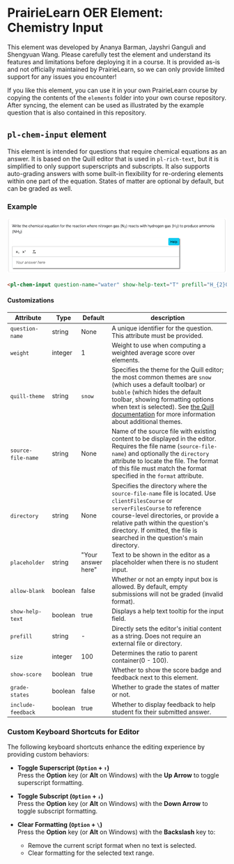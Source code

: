 # PrairieLearn OER Element: Chemistry Input

This element was developed by Ananya Barman, Jayshri Ganguli and Shengyuan Wang. Please carefully test the element and understand its features and limitations before deploying it in a course. It is provided as-is and not officially maintained by PrairieLearn, so we can only provide limited support for any issues you encounter!

If you like this element, you can use it in your own PrairieLearn course by copying the contents of the `elements` folder into your own course repository. After syncing, the element can be used as illustrated by the example question that is also contained in this repository.


## `pl-chem-input` element

This element is intended for questions that require chemical equations as an answer. It is based on the Quill editor that is used in `pl-rich-text`, but it is simplified to only support superscripts and subscripts. It also supports auto-grading answers with some built-in flexibility for re-ordering elements within one part of the equation. States of matter are optional by default, but can be graded as well.

### Example

![chem_input](example.png)

```html
<pl-chem-input question-name="water" show-help-text="T" prefill="H_{2}O size="80"></pl-chem-input>
```

#### Customizations

| Attribute            | Type                          | Default            | description                                                                                                                                                                                                                                                                                                                                                                                                                                           |
| -------------------- | ----------------------------- | ------------------ | ----------------------------------------------------------------------------------------------------------------------------------------------------------------------------------------------------------------------------------------------------------------------------------------------------------------------------------------------------------------------------------------------------------------------------------------------------- |
| `question-name`          | string                        | None                  | A unique identifier for the question. This attribute must be provided.                                                                                                                                                                                                                                                                                                                                  |
| `weight` |integer |1 | Weight to use when computing a weighted average score over elements. |
| `quill-theme`        | string                        | `snow`             | Specifies the theme for the Quill editor; the most common themes are `snow` (which uses a default toolbar) or `bubble` (which hides the default toolbar, showing formatting options when text is selected). See [the Quill documentation](https://quilljs.com/docs/themes/) for more information about additional themes.                                                                                                                                       |
| `source-file-name`   | string                        | None               | Name of the source file with existing content to be displayed in the editor. Requires the file name (`source-file-name`) and optionally the `directory` attribute to locate the file. The format of this file must match the format specified in the `format` attribute. |
| `directory` | string | None | Specifies the directory where the `source-file-name` file is located. Use `clientFilesCourse` or `serverFilesCourse` to reference course-level directories, or provide a relative path within the question's directory. If omitted, the file is searched in the question's main directory. |
| `placeholder`        | string                        | "Your answer here" | Text to be shown in the editor as a placeholder when there is no student input.  |
| `allow-blank`        | boolean                       | false              | Whether or not an empty input box is allowed. By default, empty submissions will not be graded (invalid format).       |
| `show-help-text`    | boolean | true   | Displays a help text tooltip for the input field.                           |
| `prefill`           | string | -   | Directly sets the editor's initial content as a string.  Does not require an external file or directory.                         |
| `size`              | integer | 100   | Determines the ratio to parent container(0 - 100).|         
|`show-score` | boolean | true |  Whether to show the score badge and feedback next to this element. |
|`grade-states` | boolean | false |  Whether to grade the states of matter or not. |
|`include-feedback` | boolean | true |  Whether to display feedback to help student fix their submitted answer. |

### Custom Keyboard Shortcuts for Editor

The following keyboard shortcuts enhance the editing experience by providing custom behaviors:

- **Toggle Superscript (`Option` + `↑`)**  
  Press the **Option** key (or **Alt** on Windows) with the **Up Arrow** to toggle superscript formatting.

- **Toggle Subscript (`Option` + `↓`)**  
  Press the **Option** key (or **Alt** on Windows) with the **Down Arrow** to toggle subscript formatting.

- **Clear Formatting (`Option` + `\`)**  
  Press the **Option** key (or **Alt** on Windows) with the **Backslash** key to:  
  - Remove the current script format when no text is selected.  
  - Clear formatting for the selected text range.
